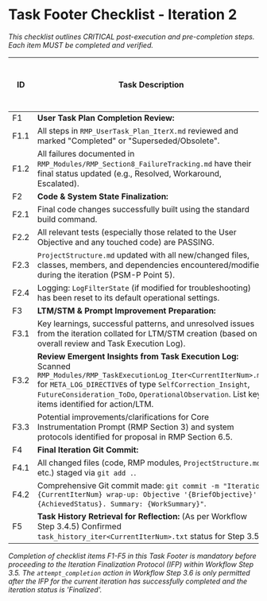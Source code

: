 # Task Footer Checklist - Iteration 2
*This checklist outlines CRITICAL post-execution and pre-completion steps. Each item MUST be completed and verified.*

| ID  | Task Description                                                                                                                                        | Status (Pending/In Progress/Completed/Failed) | Start Time (YYYY-MM-DD HH:MM:SS UTC) | End Time (YYYY-MM-DD HH:MM:SS UTC) | Notes/Verification Details |
|-----|---------------------------------------------------------------------------------------------------------------------------------------------------------|-----------------------------------------------|--------------------------------------|------------------------------------|----------------------------|
| F1  | **User Task Plan Completion Review:**                                                                                                                   | Pending                                       |                                      |                                    |                            |
| F1.1| All steps in `RMP_UserTask_Plan_IterX.md` reviewed and marked "Completed" or "Superseded/Obsolete".                                                     | Pending                                       |                                      |                                    |                            |
| F1.2| All failures documented in `RMP_Modules/RMP_Section8_FailureTracking.md` have their final status updated (e.g., Resolved, Workaround, Escalated).         | Pending                                       |                                      |                                    |                            |
| F2  | **Code & System State Finalization:**                                                                                                                   | Pending                                       |                                      |                                    |                            |
| F2.1| Final code changes successfully built using the standard build command.                                                                                 | Pending                                       |                                      |                                    |                            |
| F2.2| All relevant tests (especially those related to the User Objective and any touched code) are PASSING.                                                   | Pending                                       |                                      |                                    |                            |
| F2.3| `ProjectStructure.md` updated with all new/changed files, classes, members, and dependencies encountered/modified during the iteration (PSM-P Point 5). | Pending                                       |                                      |                                    |                            |
| F2.4| Logging: `LogFilterState` (if modified for troubleshooting) has been reset to its default operational settings.                                         | Pending                                       |                                      |                                    |                            |
| F3  | **LTM/STM & Prompt Improvement Preparation:**                                                                                                           | Pending                                       |                                      |                                    |                            |
| F3.1| Key learnings, successful patterns, and unresolved issues from the iteration collated for LTM/STM creation (based on overall review and Task Execution Log). | Pending                                       |                                      |                                    |                            |
| F3.2| **Review Emergent Insights from Task Execution Log:** Scanned `RMP_Modules/RMP_TaskExecutionLog_Iter<CurrentIterNum>.md` for `META_LOG_DIRECTIVE`s of type `SelfCorrection_Insight`, `FutureConsideration_ToDo`, `OperationalObservation`. List key items identified for action/LTM. | Pending                                       |                                      |                                    |                            |
| F3.3| Potential improvements/clarifications for Core Instrumentation Prompt (RMP Section 3) and system protocols identified for proposal in RMP Section 6.5.  | Pending                                       |                                      |                                    |                            |
| F4  | **Final Iteration Git Commit:**                                                                                                                         | Pending                                       |                                      |                                    |                            |
| F4.1| All changed files (code, RMP modules, `ProjectStructure.md`, etc.) staged via `git add .`.                                                                | Pending                                       |                                      |                                    |                            |
| F4.2| Comprehensive Git commit made: `git commit -m "Iteration {CurrentIterNum} wrap-up: Objective '{BriefObjective}' {AchievedStatus}. Summary: {WorkSummary}"`. | Pending                                       |                                      |                                    |                            |
| F5  | **Task History Retrieval for Reflection:** (As per Workflow Step 3.4.5) Confirmed `task_history_iter<CurrentIterNum>.txt` status for Step 3.5.        | Pending                                       |                                      |                                    |                            |

*Completion of checklist items F1-F5 in this Task Footer is mandatory before proceeding to the Iteration Finalization Protocol (IFP) within Workflow Step 3.5. The `attempt_completion` action in Workflow Step 3.6 is only permitted after the IFP for the current iteration has successfully completed and the iteration status is 'Finalized'.*